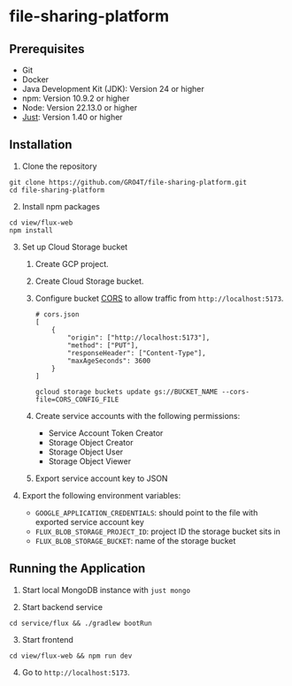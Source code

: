 # file-sharing-platform

## Prerequisites
* Git
* Docker
* Java Development Kit (JDK): Version 24 or higher
* npm: Version 10.9.2 or higher
* Node: Version 22.13.0 or higher
* [Just](https://github.com/casey/just): Version 1.40 or higher

## Installation

1. Clone the repository

```
git clone https://github.com/GRO4T/file-sharing-platform.git
cd file-sharing-platform
```

2. Install npm packages
```
cd view/flux-web
npm install
```

3. Set up Cloud Storage bucket
    1. Create GCP project.
    2. Create Cloud Storage bucket.
    3. Configure bucket [CORS](https://cloud.google.com/storage/docs/using-cors#command-line) to allow traffic from `http://localhost:5173`.
        ```
        # cors.json
        [
            {
                "origin": ["http://localhost:5173"],
                "method": ["PUT"],
                "responseHeader": ["Content-Type"],
                "maxAgeSeconds": 3600
            }
        ]
        ```
        ```
        gcloud storage buckets update gs://BUCKET_NAME --cors-file=CORS_CONFIG_FILE
        ```
    4. Create service accounts with the following permissions:
        * Service Account Token Creator
        * Storage Object Creator
        * Storage Object User
        * Storage Object Viewer

    5. Export service account key to JSON

4. Export the following environment variables:
    * `GOOGLE_APPLICATION_CREDENTIALS`: should point to the file with exported service account key
    * `FLUX_BLOB_STORAGE_PROJECT_ID`: project ID the storage bucket sits in
    * `FLUX_BLOB_STORAGE_BUCKET`: name of the storage bucket

## Running the Application

1. Start local MongoDB instance with `just mongo`

2. Start backend service
```
cd service/flux && ./gradlew bootRun
```
3. Start frontend
```
cd view/flux-web && npm run dev
```
4. Go to `http://localhost:5173`.
